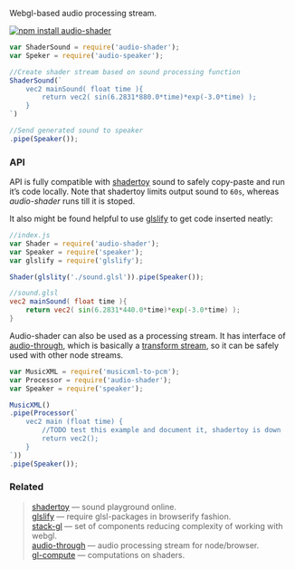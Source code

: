 Webgl-based audio processing stream.

[![npm install audio-shader](https://nodei.co/npm/audio-shader.png?mini=true)](https://npmjs.org/package/audio-shader/)

```js
var ShaderSound = require('audio-shader');
var Speker = require('audio-speaker');

//Create shader stream based on sound processing function
ShaderSound(`
	vec2 mainSound( float time ){
		return vec2( sin(6.2831*880.0*time)*exp(-3.0*time) );
	}
`)

//Send generated sound to speaker
.pipe(Speaker());
```

### API

API is fully compatible with [shadertoy](https://www.shadertoy.com/) sound to safely copy-paste and run it’s code locally. Note that shadertoy limits output sound to `60s`, whereas _audio-shader_ runs till it is stoped.

It also might be found helpful to use [glslify](https://www.npmjs.com/package/glslify) to get code inserted neatly:

```js
//index.js
var Shader = require('audio-shader');
var Speaker = require('speaker');
var glslify = require('glslify');

Shader(glslity('./sound.glsl')).pipe(Speaker());
```

```glsl
//sound.glsl
vec2 mainSound( float time ){
	return vec2( sin(6.2831*440.0*time)*exp(-3.0*time) );
}
```

Audio-shader can also be used as a processing stream. It has interface of [audio-through](https://github.com/audio-lab/audio-through), which is basically a [transform stream](https://nodejs.org/api/stream.html#stream_class_stream_transform), so it can be safely used with other node streams.

```js
var MusicXML = require('musicxml-to-pcm');
var Processor = require('audio-shader');
var Speaker = require('speaker');

MusicXML()
.pipe(Processor(`
	vec2 main (float time) {
		//TODO test this example and document it, shadertoy is down
		return vec2();
	}
`))
.pipe(Speaker());
```


### Related

> [shadertoy](https://www.shadertoy.com) — sound playground online.<br/>
> [glslify](https://www.npmjs.com/package/glslify) — require glsl-packages in browserify fashion.<br/>
> [stack-gl](http://stack.gl) — set of components reducing complexity of working with webgl.<br/>
> [audio-through](https://github.com/audio-lab/audio-through) — audio processing stream for node/browser.<br/>
> [gl-compute](https://www.npmjs.com/package/gl-compute) — computations on shaders.<br/>